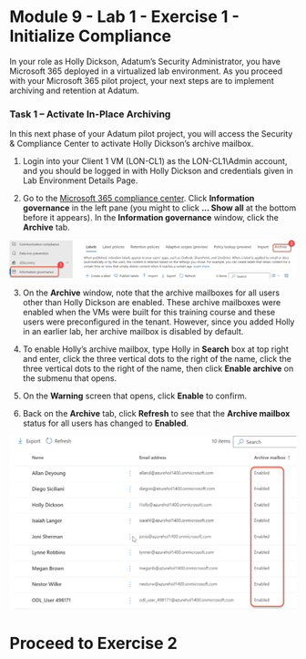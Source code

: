 # Module 9 - Lab 1 - Exercise 1 - Initialize Compliance 

In your role as Holly Dickson, Adatum’s Security Administrator, you have Microsoft 365 deployed in a virtualized lab environment. As you proceed with your Microsoft 365 pilot project, your next steps are to implement archiving and retention at Adatum.  

### Task 1 – Activate In-Place Archiving

In this next phase of your Adatum pilot project, you will access the Security & Compliance Center to activate Holly Dickson’s archive mailbox.

1. Login into your Client 1 VM (LON-CL1) as the LON-CL1\Admin account, and you should be logged in with Holly Dickson and credentials given in Lab Environment Details Page.

2. Go to the [Microsoft 365 compliance center](https://compliance.microsoft.com/). Click **Information governance** in the left pane (you might to click **... Show all** at the bottom before it appears). In the **Information governance** window, click the **Archive** tab.

  ![](../Media/80.png)

3. On the **Archive** window, note that the archive mailboxes for all users other than Holly Dickson are enabled. These archive mailboxes were enabled when the VMs were built for this training course and these users were preconfigured in the tenant. However, since you added Holly in an earlier lab, her archive mailbox is disabled by default.

4. To enable Holly’s archive mailbox, type Holly in **Search** box at top right and enter, click the three vertical dots to the right of the name, click the three vertical dots to the right of the name, then click **Enable archive** on the submenu that opens. 


5. On the **Warning** screen that opens, click **Enable** to confirm. 

6. Back on the **Archive** tab, click **Refresh** to see that the **Archive mailbox** status for all users has changed to **Enabled**.

  ![](../Media/81.png)

# Proceed to Exercise 2
